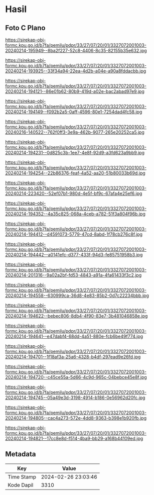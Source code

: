 # Hasil

## Foto C Plano

https://sirekap-obj-formc.kpu.go.id/b7fa/pemilu/pdpr/33/27/07/20/01/3327072001003-20240214-195949--8ba2f227-52c8-4406-8c35-82155b35e632.jpg

https://sirekap-obj-formc.kpu.go.id/b7fa/pemilu/pdpr/33/27/07/20/01/3327072001003-20240214-193925--33f34a94-22ea-4d2b-a04e-a90a8fddacbb.jpg

https://sirekap-obj-formc.kpu.go.id/b7fa/pemilu/pdpr/33/27/07/20/01/3327072001003-20240214-194121--86e01b62-80b9-419d-a02e-bac2abad97e9.jpg

https://sirekap-obj-formc.kpu.go.id/b7fa/pemilu/pdpr/33/27/07/20/01/3327072001003-20240214-194149--f092b2a5-0aff-4596-80e1-7254dad4fc58.jpg

https://sirekap-obj-formc.kpu.go.id/b7fa/pemilu/pdpr/33/27/07/20/01/3327072001003-20240216-140522--762f0ff3-3e9a-462b-9077-265e20252ca5.jpg

https://sirekap-obj-formc.kpu.go.id/b7fa/pemilu/pdpr/33/27/07/20/01/3327072001003-20240214-194231--0d825c3b-1ee7-4e8f-92d9-a3fd623a9bb9.jpg

https://sirekap-obj-formc.kpu.go.id/b7fa/pemilu/pdpr/33/27/07/20/01/3327072001003-20240214-194254--22b86376-feaf-4a52-aa20-51b80033b69d.jpg

https://sirekap-obj-formc.kpu.go.id/b7fa/pemilu/pdpr/33/27/07/20/01/3327072001003-20240214-223420--52ef07b1-980d-4e5f-bf9c-67afa4e25ef6.jpg

https://sirekap-obj-formc.kpu.go.id/b7fa/pemilu/pdpr/33/27/07/20/01/3327072001003-20240214-194352--4a35c825-068a-4ceb-a782-51f3a804f96b.jpg

https://sirekap-obj-formc.kpu.go.id/b7fa/pemilu/pdpr/33/27/07/20/01/3327072001003-20240214-194412--d4591073-5779-47cd-8abd-1f78cb276c8f.jpg

https://sirekap-obj-formc.kpu.go.id/b7fa/pemilu/pdpr/33/27/07/20/01/3327072001003-20240214-194442--a0141efc-d377-433f-94d3-fe85751958b3.jpg

https://sirekap-obj-formc.kpu.go.id/b7fa/pemilu/pdpr/33/27/07/20/01/3327072001003-20240214-201316--9a02a2bf-fd53-4843-a91a-4fa61433f3c2.jpg

https://sirekap-obj-formc.kpu.go.id/b7fa/pemilu/pdpr/33/27/07/20/01/3327072001003-20240214-194558--630999ca-36d8-4e83-85b2-0d7c22234bbb.jpg

https://sirekap-obj-formc.kpu.go.id/b7fa/pemilu/pdpr/33/27/07/20/01/3327072001003-20240214-194622--bebec806-8db4-4f90-83e7-3b481046858e.jpg

https://sirekap-obj-formc.kpu.go.id/b7fa/pemilu/pdpr/33/27/07/20/01/3327072001003-20240214-194641--e47dabf4-68dd-4a51-880e-fcb6be49f774.jpg

https://sirekap-obj-formc.kpu.go.id/b7fa/pemilu/pdpr/33/27/07/20/01/3327072001003-20240214-194701--1f18af3a-25a6-4328-b4df-297ead9e26fd.jpg

https://sirekap-obj-formc.kpu.go.id/b7fa/pemilu/pdpr/33/27/07/20/01/3327072001003-20240214-194720--c45ce55a-5d66-4c9d-965c-04bebce45e8f.jpg

https://sirekap-obj-formc.kpu.go.id/b7fa/pemilu/pdpr/33/27/07/20/01/3327072001003-20240214-194745--05a49e3d-3198-4914-b186-0e56962d20fc.jpg

https://sirekap-obj-formc.kpu.go.id/b7fa/pemilu/pdpr/33/27/07/20/01/3327072001003-20240214-194805--cac4a273-572e-4dd8-9363-b398e1b920fb.jpg

https://sirekap-obj-formc.kpu.go.id/b7fa/pemilu/pdpr/33/27/07/20/01/3327072001003-20240214-194821--17cc8e8d-f514-4ba9-bb29-a168b44109ed.jpg


## Metadata

| Key        | Value               |
| ---------- | ------------------- |
| Time Stamp | 2024-02-26 23:03:46 |
| Kode Dapil | 3310                |



